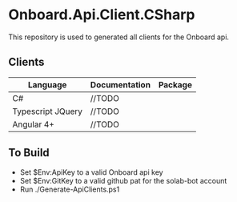# Onboard.Api.Client.CSharp

This repository is used to generated all clients for the Onboard api.

## Clients
|      Language      | Documentation | Package |
|--------------------|---------------|---------|
| C#                 | //TODO        |
| Typescript JQuery  | //TODO        |
| Angular 4+         | //TODO        |

## To Build

* Set $Env:ApiKey to a valid Onboard api key
* Set $Env:GitKey to a valid github pat for the solab-bot account
* Run ./Generate-ApiClients.ps1